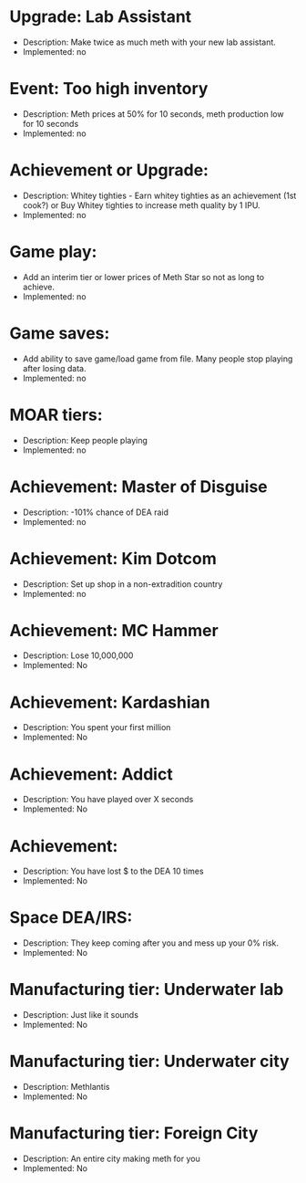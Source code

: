 # Upgrade: Lab Assistant
* Description: Make twice as much meth with your new lab assistant. 
* Implemented: no

# Event: Too high inventory
* Description: Meth prices at 50% for 10 seconds, meth production low for 10 seconds
* Implemented: no

# Achievement or Upgrade:
* Description: Whitey tighties - Earn whitey tighties as an achievement (1st cook?) or Buy Whitey tighties to increase meth quality by 1 IPU.
* Implemented: no

# Game play:
* Add an interim tier or lower prices of Meth Star so not as long to achieve. 
* Implemented: no

# Game saves:
* Add ability to save game/load game from file.  Many people stop playing after losing data. 
* Implemented: no

# MOAR tiers:
* Description: Keep people playing
* Implemented: no

# Achievement: Master of Disguise 
* Description: -101% chance of DEA raid 
* Implemented: no

# Achievement: Kim Dotcom
* Description: Set up shop in a non-extradition country
* Implemented: no

# Achievement: MC Hammer
* Description: Lose 10,000,000
* Implemented: No

# Achievement: Kardashian
* Description: You spent your first million
* Implemented: No

# Achievement: Addict
* Description: You have played over X seconds
* Implemented: No

# Achievement: 
* Description: You have lost $ to the DEA 10 times
* Implemented: No

# Space DEA/IRS:
* Description: They keep coming after you and mess up your 0% risk.
* Implemented: No

# Manufacturing tier: Underwater lab
* Description:  Just like it sounds
* Implemented: No

# Manufacturing tier: Underwater city
* Description: Methlantis
* Implemented: No

# Manufacturing tier: Foreign City
* Description: An entire city making meth for you
* Implemented: No



